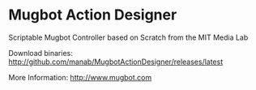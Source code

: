 # Mugbot Action Designer
Scriptable Mugbot Controller based on Scratch from the MIT Media Lab

Download binaries: http://github.com/manab/MugbotActionDesigner/releases/latest

More Information: http://www.mugbot.com
